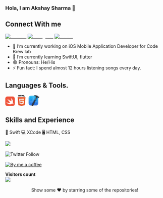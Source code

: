 ### Hola, I am Akshay Sharma 👋


## Connect With me
[<img src='https://cdn.jsdelivr.net/npm/simple-icons@3.0.1/icons/linkedin.svg' alt='linkedin' height='30' style="color: white">](https://www.linkedin.com/in/akshay-sharma-351920118/) 
[<img src='https://cdn.jsdelivr.net/npm/simple-icons@3.0.1/icons/instagram.svg' alt='instagram' height='30' style="color: white">](https://www.instagram.com/official_akshaysharma.as/)
[<img src='https://cdn.jsdelivr.net/npm/simple-icons@3.0.1/icons/twitter.svg' alt='twitter' height='30' style="color: white">](https://twitter.com/@itsSharma2230)  


- 🔭 I’m currently working on iOS Mobile Application Developer for Code Brew lab
- 🌱 I’m currently learning SwiftUI, flutter
- 😄 Pronouns: He/His
- ⚡ Fun fact: I spend almost 12 hours listening songs every day.

## Languages & Tools.
<img src="https://raw.githubusercontent.com/github/explore/80688e429a7d4ef2fca1e82350fe8e3517d3494d/topics/swift/swift.png" height='30' > <img src="https://raw.githubusercontent.com/github/explore/80688e429a7d4ef2fca1e82350fe8e3517d3494d/topics/html/html.png" height='35' > <img src="https://raw.githubusercontent.com/github/explore/80688e429a7d4ef2fca1e82350fe8e3517d3494d/topics/xcode/xcode.png" height='35' >


## Skills and Experience
💫 Swift
💻 XCode
🖥 HTML, CSS

<a target="_blank" rel="noopener noreferrer nofollow" href="https://camo.githubusercontent.com/8028b1edcc7f0d4c5cde2e2452b47629157cda81a83115087efed8b7434a3ab5/68747470733a2f2f63646e2e6a7364656c6976722e6e65742f67682f64657669636f6e732f64657669636f6e406c61746573742f69636f6e732f6a6972612f6a6972612d6f726967696e616c2d776f72646d61726b2e737667"><img height="50" src="https://camo.githubusercontent.com/8028b1edcc7f0d4c5cde2e2452b47629157cda81a83115087efed8b7434a3ab5/68747470733a2f2f63646e2e6a7364656c6976722e6e65742f67682f64657669636f6e732f64657669636f6e406c61746573742f69636f6e732f6a6972612f6a6972612d6f726967696e616c2d776f72646d61726b2e737667" data-canonical-src="https://cdn.jsdelivr.net/gh/devicons/devicon@latest/icons/jira/jira-original-wordmark.svg" style="max-width: 100%;"></a>

![Twitter Follow](https://img.shields.io/twitter/follow/itsSharma2230?style=social)

<a href="https://www.buymeacoffee.com/34u73lyc8o" rel="nofollow">
 <img align="center" src="https://camo.githubusercontent.com/af57548d9718bcbbfbc814feb621e5d19ae10aa23cf7b297b55c26d0a8a55470/68747470733a2f2f696d672e736869656c64732e696f2f62616467652f4275792532304d6525323061253230436f666665652d6666646430303f7374796c653d666f722d7468652d6261646765266c6f676f3d6275792d6d652d612d636f66666565266c6f676f436f6c6f723d626c61636b" alt="By me a coffee" style="max-width: 100%;">
</a>



<p align="left"> 
  <b>Visitors count</b><br>
  <img src="https://profile-counter.glitch.me/AkshaySharma2230/count.svg" />
</p>

<div align="center">
  Show some ❤️ by starring some of the repositories!		
 </div>

